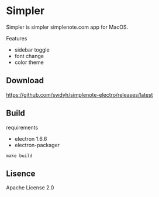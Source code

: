 # Simpler

Simpler is simpler simplenote.com app for MacOS.

Features
- sidebar toggle
- font change
- color theme

## Download

https://github.com/swdyh/simplenote-electro/releases/latest

## Build

requirements
- electron 1.6.6
- electron-packager

```
make build
```

## Lisence
Apache License 2.0